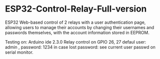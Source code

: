 # ESP32-Control-Relay-Full-version
ESP32 Web-based control of 2 relays with a user authentication page, allowing users to manage their accounts by changing their usernames and passwords themselves, with the account information stored in EEPROM.

Testing on:
Arduino ide 2.3.0
Relay control on GPIO 26, 27
defaul user: admin ,  password: 1234
in case lost password: see current user passwd on serial monitor.
